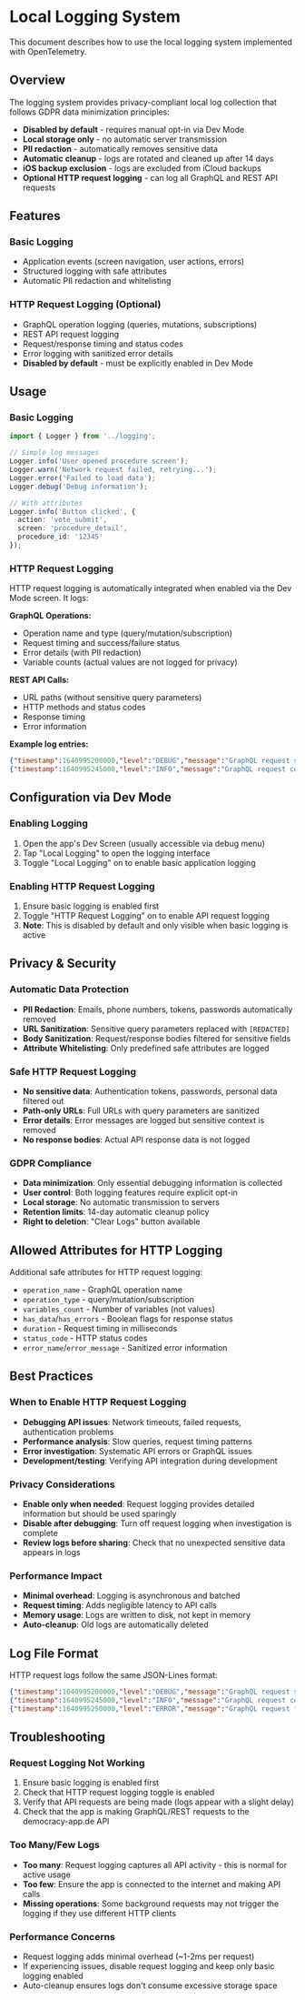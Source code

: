 # Local Logging System

This document describes how to use the local logging system implemented with OpenTelemetry.

## Overview

The logging system provides privacy-compliant local log collection that follows GDPR data minimization principles:
- **Disabled by default** - requires manual opt-in via Dev Mode
- **Local storage only** - no automatic server transmission
- **PII redaction** - automatically removes sensitive data
- **Automatic cleanup** - logs are rotated and cleaned up after 14 days
- **iOS backup exclusion** - logs are excluded from iCloud backups
- **Optional HTTP request logging** - can log all GraphQL and REST API requests

## Features

### Basic Logging
- Application events (screen navigation, user actions, errors)
- Structured logging with safe attributes
- Automatic PII redaction and whitelisting

### HTTP Request Logging (Optional)
- GraphQL operation logging (queries, mutations, subscriptions)
- REST API request logging
- Request/response timing and status codes
- Error logging with sanitized error details
- **Disabled by default** - must be explicitly enabled in Dev Mode

## Usage

### Basic Logging

```typescript
import { Logger } from '../logging';

// Simple log messages
Logger.info('User opened procedure screen');
Logger.warn('Network request failed, retrying...');
Logger.error('Failed to load data');
Logger.debug('Debug information');

// With attributes
Logger.info('Button clicked', {
  action: 'vote_submit',
  screen: 'procedure_detail',
  procedure_id: '12345'
});
```

### HTTP Request Logging

HTTP request logging is automatically integrated when enabled via the Dev Mode screen. It logs:

**GraphQL Operations:**
- Operation name and type (query/mutation/subscription)
- Request timing and success/failure status
- Error details (with PII redaction)
- Variable counts (actual values are not logged for privacy)

**REST API Calls:**
- URL paths (without sensitive query parameters)
- HTTP methods and status codes
- Response timing
- Error information

**Example log entries:**
```json
{"timestamp":1640995200000,"level":"DEBUG","message":"GraphQL request started","attributes":{"action":"graphql_request_start","operation_name":"GetProcedures","operation_type":"query","variables_count":2}}
{"timestamp":1640995245000,"level":"INFO","message":"GraphQL request completed","attributes":{"action":"graphql_request_success","operation_name":"GetProcedures","duration":245,"has_data":true,"has_errors":false}}
```

## Configuration via Dev Mode

### Enabling Logging
1. Open the app's Dev Screen (usually accessible via debug menu)
2. Tap "Local Logging" to open the logging interface
3. Toggle "Local Logging" on to enable basic application logging

### Enabling HTTP Request Logging  
1. Ensure basic logging is enabled first
2. Toggle "HTTP Request Logging" on to enable API request logging
3. **Note**: This is disabled by default and only visible when basic logging is active

## Privacy & Security

### Automatic Data Protection
- **PII Redaction**: Emails, phone numbers, tokens, passwords automatically removed
- **URL Sanitization**: Sensitive query parameters replaced with `[REDACTED]`
- **Body Sanitization**: Request/response bodies filtered for sensitive fields
- **Attribute Whitelisting**: Only predefined safe attributes are logged

### Safe HTTP Request Logging
- **No sensitive data**: Authentication tokens, passwords, personal data filtered out
- **Path-only URLs**: Full URLs with query parameters are sanitized
- **Error details**: Error messages are logged but sensitive context is removed
- **No response bodies**: Actual API response data is not logged

### GDPR Compliance
- **Data minimization**: Only essential debugging information is collected
- **User control**: Both logging features require explicit opt-in
- **Local storage**: No automatic transmission to servers
- **Retention limits**: 14-day automatic cleanup policy
- **Right to deletion**: "Clear Logs" button available

## Allowed Attributes for HTTP Logging

Additional safe attributes for HTTP request logging:
- `operation_name` - GraphQL operation name
- `operation_type` - query/mutation/subscription  
- `variables_count` - Number of variables (not values)
- `has_data`/`has_errors` - Boolean flags for response status
- `duration` - Request timing in milliseconds
- `status_code` - HTTP status codes
- `error_name`/`error_message` - Sanitized error information

## Best Practices

### When to Enable HTTP Request Logging
- **Debugging API issues**: Network timeouts, failed requests, authentication problems
- **Performance analysis**: Slow queries, request timing patterns
- **Error investigation**: Systematic API errors or GraphQL issues
- **Development/testing**: Verifying API integration during development

### Privacy Considerations
- **Enable only when needed**: Request logging provides detailed information but should be used sparingly
- **Disable after debugging**: Turn off request logging when investigation is complete
- **Review logs before sharing**: Check that no unexpected sensitive data appears in logs

### Performance Impact
- **Minimal overhead**: Logging is asynchronous and batched
- **Request timing**: Adds negligible latency to API calls
- **Memory usage**: Logs are written to disk, not kept in memory
- **Auto-cleanup**: Old logs are automatically deleted

## Log File Format

HTTP request logs follow the same JSON-Lines format:

```json
{"timestamp":1640995200000,"level":"DEBUG","message":"GraphQL request started","attributes":{"action":"graphql_request_start","operation_name":"GetProcedures","operation_type":"query","variables_count":2,"has_variables":true}}
{"timestamp":1640995245000,"level":"INFO","message":"GraphQL request completed","attributes":{"action":"graphql_request_success","operation_name":"GetProcedures","duration":245,"has_data":true,"has_errors":false,"error_count":0}}
{"timestamp":1640995250000,"level":"ERROR","message":"GraphQL request failed","attributes":{"action":"graphql_request_error","operation_name":"GetUser","duration":5000,"error_name":"NetworkError","error_message":"Network request failed","network_error":true,"status_code":500}}
```

## Troubleshooting

### Request Logging Not Working
1. Ensure basic logging is enabled first
2. Check that HTTP request logging toggle is enabled
3. Verify that API requests are being made (logs appear with a slight delay)
4. Check that the app is making GraphQL/REST requests to the democracy-app.de API

### Too Many/Few Logs
- **Too many**: Request logging captures all API activity - this is normal for active usage
- **Too few**: Ensure the app is connected to the internet and making API calls
- **Missing operations**: Some background requests may not trigger the logging if they use different HTTP clients

### Performance Concerns
- Request logging adds minimal overhead (~1-2ms per request)
- If experiencing issues, disable request logging and keep only basic logging enabled
- Auto-cleanup ensures logs don't consume excessive storage space